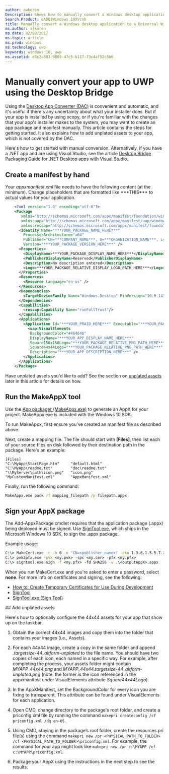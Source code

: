 ---author: awkoren
Description: Shows how to manually convert a Windows desktop application (like Win32, WPF, and Windows Forms) to a Universal Windows Platform (UWP) app.
Search.Product: eADQiWindows 10XVcnh
title: Manually convert a Windows desktop application to a Universal Windows Platform (UWP) app
ms.author: alkoren
ms.date: 02/08/2017
ms.topic: article
ms.prod: windows
ms.technology: uwp
keywords: windows 10, uwp
ms.assetid: e8c2a803-9803-47c5-b117-73c4af52c5b6
---# Manually convert your app to UWP using the Desktop BridgeUsing the [Desktop App Converter (DAC)](desktop-to-uwp-run-desktop-app-converter.md) is convenient and automatic, and it's useful if there's any uncertainty about what your installer does. But if your app is installed by using xcopy, or if you're familiar with the changes that your app's installer makes to the system, you may want to create an app package and manifest manually. This article contains the steps for getting started. It also explains how to add unplated assets to your app, which is not covered by the DAC. Here's how to get started with manual conversion. Alternatively, if you have a .NET app and are using Visual Studio, see the article [Desktop Bridge Packaging Guide for .NET Desktop apps with Visual Studio](desktop-to-uwp-packaging-dot-net.md).  ## Create a manifest by handYour _appxmanifest.xml_ file needs to have the following content (at the minimum). Change placeholders that are formatted like \*\*\*THIS\*\*\* to actual values for your application.```XML	<?xml version="1.0" encoding="utf-8"?>	<Package	   xmlns="http://schemas.microsoft.com/appx/manifest/foundation/windows10"	   xmlns:uap="http://schemas.microsoft.com/appx/manifest/uap/windows10"	   xmlns:rescap="http://schemas.microsoft.com/appx/manifest/foundation/windows10/restrictedcapabilities">	  <Identity Name="***YOUR_PACKAGE_NAME_HERE***"		ProcessorArchitecture="x64"		Publisher="CN=***COMPANY_NAME***, O=***ORGANIZATION_NAME***, L=***CITY***, S=***STATE***, C=***COUNTRY***"		Version="***YOUR_PACKAGE_VERSION_HERE***" />	  <Properties>		<DisplayName>***YOUR_PACKAGE_DISPLAY_NAME_HERE***</DisplayName>		<PublisherDisplayName>Reserved</PublisherDisplayName>		<Description>No description entered</Description>		<Logo>***YOUR_PACKAGE_RELATIVE_DISPLAY_LOGO_PATH_HERE***</Logo>	  </Properties>	  <Resources>		<Resource Language="en-us" />	  </Resources>	  <Dependencies>		<TargetDeviceFamily Name="Windows.Desktop" MinVersion="10.0.14316.0" MaxVersionTested="10.0.14316.0" />	  </Dependencies>	  <Capabilities>		<rescap:Capability Name="runFullTrust"/>	  </Capabilities>	  <Applications>		<Application Id="***YOUR_PRAID_HERE***" Executable="***YOUR_PACKAGE_RELATIVE_EXE_PATH_HERE***" EntryPoint="Windows.FullTrustApplication">		  <uap:VisualElements		   BackgroundColor="#464646"		   DisplayName="***YOUR_APP_DISPLAY_NAME_HERE***"		   Square150x150Logo="***YOUR_PACKAGE_RELATIVE_PNG_PATH_HERE***"		   Square44x44Logo="***YOUR_PACKAGE_RELATIVE_PNG_PATH_HERE***"		   Description="***YOUR_APP_DESCRIPTION_HERE***" />		</Application>	  </Applications>	</Package>```Have unplated assets you'd like to add? See the section on [unplated assets](#unplated-assets) later in this article for details on how.## Run the MakeAppX toolUse the [App packager (MakeAppx.exe)](https://msdn.microsoft.com/library/windows/desktop/hh446767(v=vs.85).aspx) to generate an AppX for your project. MakeAppx.exe is included with the Windows 10 SDK. To run MakeAppx, first ensure you've created an manifest file as described above. Next, create a mapping file. The file should start with **[Files]**, then list each of your source files on disk followed by their destination path in the package. Here's an example: ```[Files]"C:\MyApp\StartPage.htm"     "default.html""C:\MyApp\readme.txt"        "doc\readme.txt""\\MyServer\path\icon.png"   "icon.png""MyCustomManifest.xml"       "AppxManifest.xml"```Finally, run the following command: ```cmdMakeAppx.exe pack /f mapping_filepath /p filepath.appx```## Sign your AppX packageThe Add-AppxPackage cmdlet requires that the application package (.appx) being deployed must be signed. Use [SignTool.exe](https://msdn.microsoft.com/library/windows/desktop/aa387764(v=vs.85).aspx), which ships in the Microsoft Windows 10 SDK, to sign the .appx package.Example usage: ```cmdC:\> MakeCert.exe -r -h 0 -n "CN=<publisher_name>" -eku 1.3.6.1.5.5.7.3.3 -pe -sv <my.pvk> <my.cer>C:\> pvk2pfx.exe -pvk <my.pvk> -spc <my.cer> -pfx <my.pfx>C:\> signtool.exe sign -f <my.pfx> -fd SHA256 -v .\<outputAppX>.appx```When you run MakeCert.exe and you're asked to enter a password, select **none**. For more info on certificates and signing, see the following: - [How to: Create Temporary Certificates for Use During Development](https://msdn.microsoft.com/library/ms733813.aspx)- [SignTool](https://msdn.microsoft.com/library/windows/desktop/aa387764.aspx)- [SignTool.exe (Sign Tool)](https://msdn.microsoft.com/library/8s9b9yaz.aspx)<span id="unplated-assets" />## Add unplated assetsHere's how to optionally configure the 44x44 assets for your app that show up on the taskbar. 1. Obtain the correct 44x44 images and copy them into the folder that contains your images (i.e., Assets).2. For each 44x44 image, create a copy in the same folder and append *.targetsize-44_altform-unplated* to the file name. You should have two copies of each icon, each named in a specific way. For example, after completing the process, your assets folder might contain *MYAPP_44x44.png* and *MYAPP_44x44.targetsize-44_altform-unplated.png* (note: the former is the icon referenced in the appxmanifest under VisualElements attribute *Square44x44Logo*). 3.	In the AppXManifest, set the BackgroundColor for every icon you are fixing to transparent. This attribute can be found under VisualElements for each application.4.	Open CMD, change directory to the package's root folder, and create a priconfig.xml file by running the command ```makepri createconfig /cf priconfig.xml /dq en-US```.5.	Using CMD, staying in the package’s root folder, create the resources.pri file(s) using the command ```makepri new /pr <PHYSICAL_PATH_TO_FOLDER> /cf <PHYSICAL_PATH_TO_FOLDER>\priconfig.xml```. For example, the command for your app might look like ```makepri new /pr c:\MYAPP /cf c:\MYAPP\priconfig.xml```. 6.	Package your AppX using the instructions in the next step to see the results.